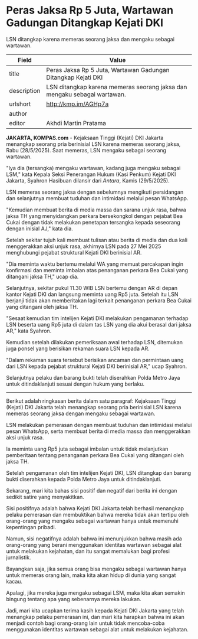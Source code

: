 # Peras Jaksa Rp 5 Juta, Wartawan Gadungan Ditangkap Kejati DKI

LSN ditangkap karena memeras seorang jaksa dan mengaku sebagai wartawan.

| Field       | Value                                                       |
|-------------|-------------------------------------------------------------|
| title       | Peras Jaksa Rp 5 Juta, Wartawan Gadungan Ditangkap Kejati DKI |
| description | LSN ditangkap karena memeras seorang jaksa dan mengaku sebagai wartawan. |
| urlshort    | http://kmp.im/AGHp7a |
| author      |  |
| editor      | Akhdi Martin Pratama |

**JAKARTA, KOMPAS.com** - Kejaksaan Tinggi (Kejati) DKI Jakarta menangkap seorang pria berinisial LSN karena memeras seorang jaksa, Rabu (28/5/2025). Saat memeras, LSN mengaku sebagai seorang wartawan.

\"Iya dia (tersangka) mengaku wartawan, kadang juga mengaku sebagai LSM,\" kata Kepala Seksi Penerangan Hukum (Kasi Penkum) Kejati DKI Jakarta, Syahron Hasibuan dilansir dari *Antara*, Kamis (29/5/2025).

LSN memeras seorang jaksa dengan sebelumnya mengikuti persidangan dan selanjutnya membuat tuduhan dan intimidasi melalui pesan WhatsApp.

\"Kemudian membuat berita di media massa dan sarana unjuk rasa, bahwa jaksa TH yang menyidangkan perkara bersekongkol dengan pejabat Bea Cukai dengan tidak melakukan penetapan tersangka kepada seseorang dengan inisial AJ,\" kata dia.

Setelah sekitar tujuh kali membuat tulisan atau berita di media dan dua kali menggerakkan aksi unjuk rasa, akhirnya LSN pada 27 Mei 2025 menghubungi pejabat struktural Kejati DKI berinisial AR.

\"Dia meminta waktu bertemu melalui WA yang memuat percakapan ingin konfirmasi dan meminta imbalan atas penanganan perkara Bea Cukai yang ditangani jaksa TH,\" ucap dia.

Selanjutnya, sekitar pukul 11.30 WIB LSN bertemu dengan AR di depan kantor Kejati DKI dan langsung meminta uang Rp5 juta. Setelah itu LSN berjanji tidak akan memberitakan lagi terkait penanganan perkara Bea Cukai yang ditangani oleh jaksa TH.

\"Sesaat kemudian tim intelijen Kejati DKI melakukan pengamanan terhadap LSN beserta uang Rp5 juta di dalam tas LSN yang dia akui berasal dari jaksa AR,\" kata Syahron.

Kemudian setelah dilakukan pemeriksaan awal terhadap LSN, ditemukan juga ponsel yang berisikan rekaman suara LSN kepada AR.

\"Dalam rekaman suara tersebut berisikan ancaman dan permintaan uang dari LSN kepada pejabat struktural Kejati DKI berinisial AR,\" ucap Syahron.

Selanjutnya pelaku dan barang bukti telah diserahkan Polda Metro Jaya untuk ditindaklanjuti sesuai dengan hukum yang berlaku.

---
Berikut adalah ringkasan berita dalam satu paragraf: Kejaksaan Tinggi (Kejati) DKI Jakarta telah menangkap seorang pria berinisial LSN karena memeras seorang jaksa dengan mengaku sebagai wartawan.

 LSN melakukan pemerasan dengan membuat tuduhan dan intimidasi melalui pesan WhatsApp, serta membuat berita di media massa dan menggerakkan aksi unjuk rasa.

 Ia meminta uang Rp5 juta sebagai imbalan untuk tidak melanjutkan pemberitaan tentang penanganan perkara Bea Cukai yang ditangani oleh jaksa TH.

 Setelah pengamanan oleh tim intelijen Kejati DKI, LSN ditangkap dan barang bukti diserahkan kepada Polda Metro Jaya untuk ditindaklanjuti.



Sekarang, mari kita bahas sisi positif dan negatif dari berita ini dengan sedikit satire yang menyakitkan.

 Sisi positifnya adalah bahwa Kejati DKI Jakarta telah berhasil menangkap pelaku pemerasan dan membuktikan bahwa mereka tidak akan tertipu oleh orang-orang yang mengaku sebagai wartawan hanya untuk memenuhi kepentingan pribadi.

 Namun, sisi negatifnya adalah bahwa ini menunjukkan bahwa masih ada orang-orang yang berani menggunakan identitas wartawan sebagai alat untuk melakukan kejahatan, dan itu sangat memalukan bagi profesi jurnalistik.

 Bayangkan saja, jika semua orang bisa mengaku sebagai wartawan hanya untuk memeras orang lain, maka kita akan hidup di dunia yang sangat kacau.

 Apalagi, jika mereka juga mengaku sebagai LSM, maka kita akan semakin bingung tentang apa yang sebenarnya mereka lakukan.

 Jadi, mari kita ucapkan terima kasih kepada Kejati DKI Jakarta yang telah menangkap pelaku pemerasan ini, dan mari kita harapkan bahwa ini akan menjadi contoh bagi orang-orang lain untuk tidak mencoba-coba menggunakan identitas wartawan sebagai alat untuk melakukan kejahatan.
